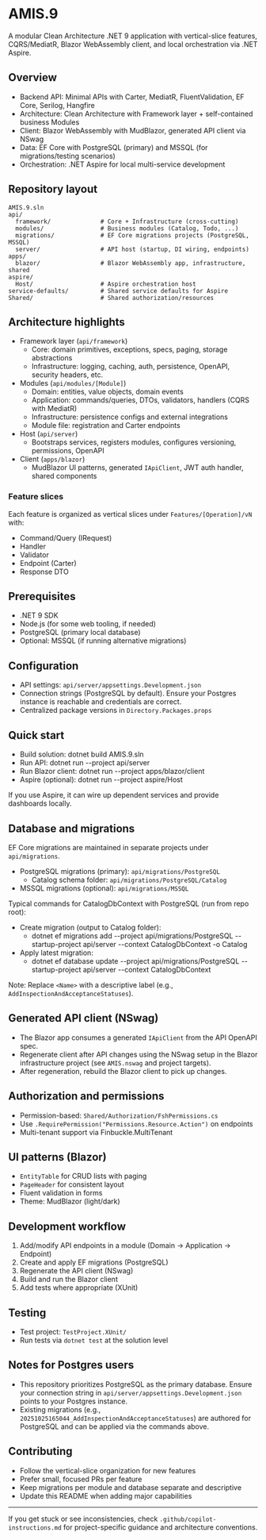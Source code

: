 # AMIS.9

A modular Clean Architecture .NET 9 application with vertical-slice features, CQRS/MediatR, Blazor WebAssembly client, and local orchestration via .NET Aspire.

## Overview

- Backend API: Minimal APIs with Carter, MediatR, FluentValidation, EF Core, Serilog, Hangfire
- Architecture: Clean Architecture with Framework layer + self-contained business Modules
- Client: Blazor WebAssembly with MudBlazor, generated API client via NSwag
- Data: EF Core with PostgreSQL (primary) and MSSQL (for migrations/testing scenarios)
- Orchestration: .NET Aspire for local multi-service development

## Repository layout

```
AMIS.9.sln
api/
  framework/              # Core + Infrastructure (cross-cutting)
  modules/                # Business modules (Catalog, Todo, ...)
  migrations/             # EF Core migrations projects (PostgreSQL, MSSQL)
  server/                 # API host (startup, DI wiring, endpoints)
apps/
  blazor/                 # Blazor WebAssembly app, infrastructure, shared
aspire/
  Host/                   # Aspire orchestration host
service-defaults/         # Shared service defaults for Aspire
Shared/                   # Shared authorization/resources
```

## Architecture highlights

- Framework layer (`api/framework`)
  - Core: domain primitives, exceptions, specs, paging, storage abstractions
  - Infrastructure: logging, caching, auth, persistence, OpenAPI, security headers, etc.
- Modules (`api/modules/[Module]`)
  - Domain: entities, value objects, domain events
  - Application: commands/queries, DTOs, validators, handlers (CQRS with MediatR)
  - Infrastructure: persistence configs and external integrations
  - Module file: registration and Carter endpoints
- Host (`api/server`)
  - Bootstraps services, registers modules, configures versioning, permissions, OpenAPI
- Client (`apps/blazor`)
  - MudBlazor UI patterns, generated `IApiClient`, JWT auth handler, shared components

### Feature slices

Each feature is organized as vertical slices under `Features/[Operation]/vN` with:
- Command/Query (IRequest<T>)
- Handler
- Validator
- Endpoint (Carter)
- Response DTO

## Prerequisites

- .NET 9 SDK
- Node.js (for some web tooling, if needed)
- PostgreSQL (primary local database)
- Optional: MSSQL (if running alternative migrations)

## Configuration

- API settings: `api/server/appsettings.Development.json`
- Connection strings (PostgreSQL by default). Ensure your Postgres instance is reachable and credentials are correct.
- Centralized package versions in `Directory.Packages.props`

## Quick start

- Build solution: dotnet build AMIS.9.sln
- Run API: dotnet run --project api/server
- Run Blazor client: dotnet run --project apps/blazor/client
- Aspire (optional): dotnet run --project aspire/Host

If you use Aspire, it can wire up dependent services and provide dashboards locally.

## Database and migrations

EF Core migrations are maintained in separate projects under `api/migrations`.

- PostgreSQL migrations (primary): `api/migrations/PostgreSQL`
  - Catalog schema folder: `api/migrations/PostgreSQL/Catalog`
- MSSQL migrations (optional): `api/migrations/MSSQL`

Typical commands for CatalogDbContext with PostgreSQL (run from repo root):

- Create migration (output to Catalog folder):
  - dotnet ef migrations add <Name> --project api/migrations/PostgreSQL --startup-project api/server --context CatalogDbContext -o Catalog
- Apply latest migration:
  - dotnet ef database update --project api/migrations/PostgreSQL --startup-project api/server --context CatalogDbContext

Note: Replace `<Name>` with a descriptive label (e.g., `AddInspectionAndAcceptanceStatuses`).

## Generated API client (NSwag)

- The Blazor app consumes a generated `IApiClient` from the API OpenAPI spec.
- Regenerate client after API changes using the NSwag setup in the Blazor infrastructure project (see `AMIS.nswag` and project targets).
- After regeneration, rebuild the Blazor client to pick up changes.

## Authorization and permissions

- Permission-based: `Shared/Authorization/FshPermissions.cs`
- Use `.RequirePermission("Permissions.Resource.Action")` on endpoints
- Multi-tenant support via Finbuckle.MultiTenant

## UI patterns (Blazor)

- `EntityTable` for CRUD lists with paging
- `PageHeader` for consistent layout
- Fluent validation in forms
- Theme: MudBlazor (light/dark)

## Development workflow

1. Add/modify API endpoints in a module (Domain → Application → Endpoint)
2. Create and apply EF migrations (PostgreSQL)
3. Regenerate the API client (NSwag)
4. Build and run the Blazor client
5. Add tests where appropriate (XUnit)

## Testing

- Test project: `TestProject.XUnit/`
- Run tests via `dotnet test` at the solution level

## Notes for Postgres users

- This repository prioritizes PostgreSQL as the primary database. Ensure your connection string in `api/server/appsettings.Development.json` points to your Postgres instance.
- Existing migrations (e.g., `20251025165044_AddInspectionAndAcceptanceStatuses`) are authored for PostgreSQL and can be applied via the commands above.

## Contributing

- Follow the vertical-slice organization for new features
- Prefer small, focused PRs per feature
- Keep migrations per module and database separate and descriptive
- Update this README when adding major capabilities

---

If you get stuck or see inconsistencies, check `.github/copilot-instructions.md` for project-specific guidance and architecture conventions.